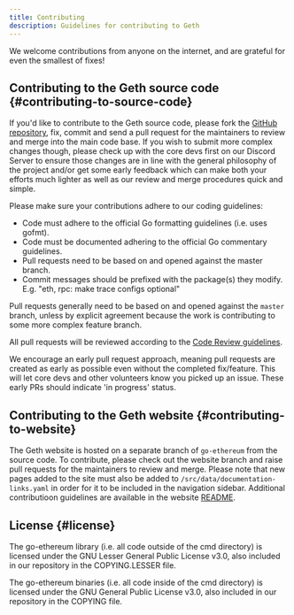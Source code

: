 ```yaml
---
title: Contributing
description: Guidelines for contributing to Geth
---
```


We welcome contributions from anyone on the internet, and are grateful for even the smallest of fixes!

## Contributing to the Geth source code {#contributing-to-source-code}

If you'd like to contribute to the Geth source code, please fork the [GitHub repository](https://github.com/ethereum/go-ethereum), fix, commit and send a pull request for the maintainers to review and merge into the main code base. If you wish to submit more complex changes though, please check up with the core devs first on our Discord Server to ensure those changes are in line with the general philosophy of the project and/or get some early feedback which can make both your efforts much lighter as well as our review and merge procedures quick and simple.

Please make sure your contributions adhere to our coding guidelines:

- Code must adhere to the official Go formatting guidelines (i.e. uses gofmt).
- Code must be documented adhering to the official Go commentary guidelines.
- Pull requests need to be based on and opened against the master branch.
- Commit messages should be prefixed with the package(s) they modify.
  E.g. "eth, rpc: make trace configs optional"

Pull requests generally need to be based on and opened against the `master` branch, unless by explicit agreement because the work is contributing to some more complex feature branch.

All pull requests will be reviewed according to the [Code Review guidelines](/docs/developers/geth-developer/code-review-guidelines).

We encourage an early pull request approach, meaning pull requests are created as early as possible even without the completed fix/feature. This will let core devs and other volunteers know you picked up an issue. These early PRs should indicate 'in progress' status.

## Contributing to the Geth website {#contributing-to-website}

The Geth website is hosted on a separate branch of `go-ethereum` from the source code. To contribute, please check out the website branch and raise pull requests for the maintainers to review and merge. Please note that new pages added to the site must also be added to `/src/data/documentation-links.yaml` in order for it to be included in the navigation sidebar. Additional contributioon guidelines are available in the website [README](https://github.com/ethereum/go-ethereum/tree/website#readme).

## License {#license}

The go-ethereum library (i.e. all code outside of the cmd directory) is licensed under the GNU Lesser General Public License v3.0, also included in our repository in the COPYING.LESSER file.

The go-ethereum binaries (i.e. all code inside of the cmd directory) is licensed under the GNU General Public License v3.0, also included in our repository in the COPYING file.

